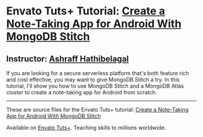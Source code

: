 # Envato Tuts+ Tutorial: [Create a Note-Taking App for Android With MongoDB Stitch][published url]
## Instructor: [Ashraff Hathibelagal][instructor url]

If you are looking for a secure serverless platform that's both feature rich and cost effective, you may want to give MongoDB Stitch a try. In this tutorial, I'll show you how to use MongoDB Stitch and a MongoDB Atlas cluster to create a note-taking app for Android from scratch.

------
These are source files for the Envato Tuts+ tutorial: [Create a Note-Taking App for Android With MongoDB Stitch][published url]

Available on [Envato Tuts+](https://tutsplus.com). Teaching skills to millions worldwide.

[published url]: http://code.tutsplus.com/tutorials/create-a-note-taking-app-for-android-with-mongodb-stitch--cms-31946
[instructor url]: https://tutsplus.com/authors/ashraff-hathibelagal

